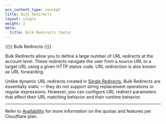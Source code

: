 ```yaml
---
pcx_content_type: concept
title: Bulk Redirects
layout: single
weight: 2
meta:
  title: Bulk Redirects (beta)
---
```


{{<beta>}} Bulk Redirects {{</beta>}}

Bulk Redirects allow you to define a large number of URL redirects at the account level. These redirects navigate the user from a source URL to a target URL using a given HTTP status code. URL redirection is also known as URL forwarding.

Unlike dynamic URL redirects created in [Single Redirects](/rules/url-forwarding/single-redirects/), Bulk Redirects are essentially static — they do not support string replacement operations or regular expressions. However, you can configure URL redirect parameters that affect their URL matching behavior and their runtime behavior.

---

Refer to [Availability](/rules/url-forwarding/#availability) for more information on the quotas and features per Cloudflare plan.
